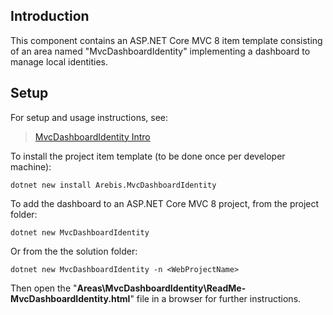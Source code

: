 ## Introduction

This component contains an ASP.NET Core MVC 8 item template consisting of an area named "MvcDashboardIdentity" implementing a dashboard to manage local identities.

## Setup

For setup and usage instructions, see:

> [MvcDashboardIdentity Intro](https://www.youtube.com/watch?v=2C4l4E_t6nA)

To install the project item template (to be done once per developer machine):

    dotnet new install Arebis.MvcDashboardIdentity

To add the dashboard to an ASP.NET Core MVC 8 project, from the project folder:

    dotnet new MvcDashboardIdentity

Or from the the solution folder:

    dotnet new MvcDashboardIdentity -n <WebProjectName>

Then open the "**Areas\MvcDashboardIdentity\ReadMe-MvcDashboardIdentity.html**" file in a browser for further instructions.
